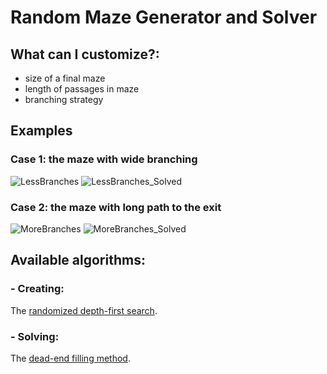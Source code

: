 # Random Maze Generator and Solver

## What can I customize?: 
- size of a final maze
- length of passages in maze
- branching strategy

## Examples
### Case 1: the maze with wide branching
![LessBranches](https://i.ibb.co/Rv3qTcj/Less-Branches.png)
![LessBranches_Solved](https://i.ibb.co/TBChCc2/Less-Branches-Solved.png)
### Case 2: the maze with long path to the exit
![MoreBranches](https://i.ibb.co/vVbTc0f/More-Branches.png)
![MoreBranches_Solved](https://i.ibb.co/bB1ysbK/More-Branches-Solved.png)

## Available algorithms:
### - Creating:
The [randomized depth-first search](https://en.wikipedia.org/wiki/Maze_generation_algorithm#Randomized_depth-first_search).
### - Solving:
The [dead-end filling method](https://en.wikipedia.org/wiki/Maze-solving_algorithm#Dead-end_filling).
